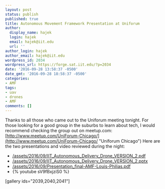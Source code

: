 ```yaml
---
layout: post
status: publish
published: true
title: Autonomous Movement Framework Presentation at Uniforum
author:
  display_name: hajek
  login: hajek
  email: hajek@iit.edu
  url: ''
author_login: hajek
author_email: hajek@iit.edu
wordpress_id: 2034
wordpress_url: https://forge.sat.iit.edu/?p=2034
date: '2016-09-28 13:58:37 -0500'
date_gmt: '2016-09-28 18:58:37 -0500'
categories:
- AMF
tags:
- uav
- drones
- AMF
comments: []
---
```


Thanks to all those who came out to the Uniforum meeting tonight.  For those looking for a good group in the suburbs to learn about tech, I would recommend checking the group out on meetup.com:
[http://www.meetup.com/UniForum-Chicago/](http://www.meetup.com/UniForum-Chicago/ "Uniforum Chicago")
Here are the two presentations and video reviewed during the night:
 * [/assets/2016/09/IIT_Autonomous_Delivery_Drone_VERSION_2.pdf](iit_autonomous_delivery_drone_version_2.pdf "delivery drone PDF")
 *  [/assets/2016/09/IIT_Autonomous_Delivery_Drone_VERSION_2.pptx](iit_autonomous_delivery_drone_version_2.pptx "delivery drone PPTX")
 * [/assets/2016/09/Presentation_final-AMF-Louis-Philias.pdf](presentation_final-amf-louis-philias.pdf "Louis Philias presentation")
 * {% youtube sV9fBxjziS0 %}
<p>[gallery ids="2039,2040,2041"]</p>
